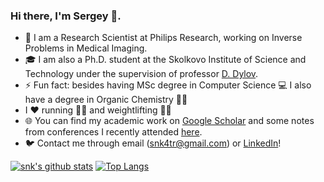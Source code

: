### Hi there, I'm Sergey 👋.  

- 🔭 I am a Research Scientist at Philips Research, working on Inverse Problems in Medical Imaging.
- 🎓 I am also a Ph.D. student at the Skolkovo Institute of Science and Technology under the supervision of professor [D. Dylov](https://scholar.google.com/citations?user=mhhvib8AAAAJ&hl=en). 
- ⚡ Fun fact: besides having MSc degree in Computer Science 💻 I also have a degree in Organic Chemistry 👨‍🔬
- I ❤️ running 🏃‍♂️ and weightlifting 🏋️‍♂️
- 🌐 You can find my academic work on [Google Scholar](https://scholar.google.com/citations?hl=en&view_op=list_works&gmla=AJsN-F7HU3CreOJHe4yUSyQRLbI4i1UM8YkMM3hLNm9xP3vvz1REOQV_2CulgRsoEbkOMX24QH9hSO7xEI8mSK2ilaXuz3TJ5g&user=765_fJYAAAAJ) and some notes from conferences I recently attended [here](https://github.com/snk4tr/conference-notes).
- 🐦 Contact me through email (snk4tr@gmail.com) or [LinkedIn](https://www.linkedin.com/in/sergey-kastryulin/)! 

[![snk's github stats](https://github-readme-stats.vercel.app/api?username=snk4tr&count_private=true&show_icons=true)](https://github.com/anuraghazra/github-readme-stats)
[![Top Langs](https://github-readme-stats.vercel.app/api/top-langs/?username=snk4tr&layout=compact&hide=jupyter%20notebook&langs_count=6)](https://github.com/anuraghazra/github-readme-stats)
